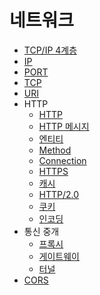# 네트워크

- [TCP/IP 4계층](./document/tcp_ip_4_layer.md)
- [IP](./document/ip.md)
- [PORT](./document/port.md)
- [TCP](./document/tcp.md)
- [URI](./document/uri.md)
- HTTP
    - [HTTP](document/http/http.md)
    - [HTTP 메시지](document/http/http_message.md)
    - [엔티티](document/http/entity.md)
    - [Method](document/http/method.md)
    - [Connection](document/http/connection.md)
    - [HTTPS](document/http/https.md)
    - [캐시](document/http/cache.md)
    - [HTTP/2.0](document/http/http2.md)
    - [쿠키](document/http/cookie.md)
    - [인코딩](document/http/encoding.md)
- 통신 중개
    - [프록시](./document/proxy.md)
    - [게이트웨이](./document/gateway.md)
    - [터널](./document/tunnel.md)
- [CORS](./document/cors.md)
